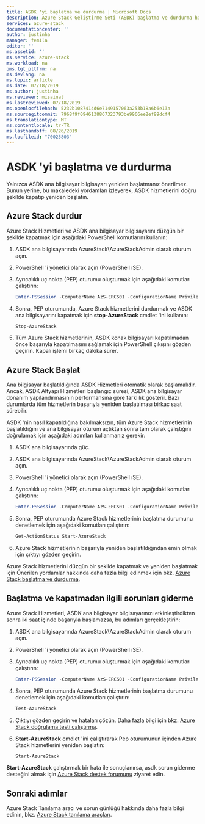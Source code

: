```yaml
---
title: ASDK 'yi başlatma ve durdurma | Microsoft Docs
description: Azure Stack Geliştirme Seti (ASDK) başlatma ve durdurma hakkında bilgi edinin.
services: azure-stack
documentationcenter: ''
author: justinha
manager: femila
editor: ''
ms.assetid: ''
ms.service: azure-stack
ms.workload: na
pms.tgt_pltfrm: na
ms.devlang: na
ms.topic: article
ms.date: 07/18/2019
ms.author: justinha
ms.reviewer: misainat
ms.lastreviewed: 07/18/2019
ms.openlocfilehash: 5232b1087414d6e7149157063a253b18a6b6e13a
ms.sourcegitcommit: 7968f9f0946138867323793be9966ee2ef99dcf4
ms.translationtype: MT
ms.contentlocale: tr-TR
ms.lasthandoff: 08/26/2019
ms.locfileid: "70025803"
---
```

# <a name="start-and-stop-the-asdk"></a>ASDK 'yi başlatma ve durdurma
Yalnızca ASDK ana bilgisayar bilgisayarı yeniden başlatmanız önerilmez. Bunun yerine, bu makaledeki yordamları izleyerek, ASDK hizmetlerini doğru şekilde kapatıp yeniden başlatın.

## <a name="stop-azure-stack"></a>Azure Stack durdur 
Azure Stack Hizmetleri ve ASDK ana bilgisayar bilgisayarını düzgün bir şekilde kapatmak için aşağıdaki PowerShell komutlarını kullanın:

1. ASDK ana bilgisayarında AzureStack\AzureStackAdmin olarak oturum açın.
2. PowerShell 'i yönetici olarak açın (PowerShell ıSE).
3. Ayrıcalıklı uç nokta (PEP) oturumu oluşturmak için aşağıdaki komutları çalıştırın: 

   ```powershell
   Enter-PSSession -ComputerName AzS-ERCS01 -ConfigurationName PrivilegedEndpoint
   ```
4. Sonra, PEP oturumunda, Azure Stack hizmetlerini durdurmak ve ASDK ana bilgisayarını kapatmak için **stop-AzureStack** cmdlet 'ini kullanın:

   ```powershell
   Stop-AzureStack
   ```
5. Tüm Azure Stack hizmetlerinin, ASDK konak bilgisayarı kapatılmadan önce başarıyla kapatılmasını sağlamak için PowerShell çıkışını gözden geçirin. Kapalı işlemi birkaç dakika sürer.

## <a name="start-azure-stack"></a>Azure Stack Başlat 
Ana bilgisayar başlatıldığında ASDK Hizmetleri otomatik olarak başlamalıdır. Ancak, ASDK Altyapı Hizmetleri başlangıç süresi, ASDK ana bilgisayar donanım yapılandırmasının performansına göre farklılık gösterir. Bazı durumlarda tüm hizmetlerin başarıyla yeniden başlatılması birkaç saat sürebilir.

ASDK 'nin nasıl kapatıldığına bakılmaksızın, tüm Azure Stack hizmetlerinin başlatıldığını ve ana bilgisayar oturum açtıktan sonra tam olarak çalıştığını doğrulamak için aşağıdaki adımları kullanmanız gerekir: 

1. ASDK ana bilgisayarında güç. 
2. ASDK ana bilgisayarında AzureStack\AzureStackAdmin olarak oturum açın.
3. PowerShell 'i yönetici olarak açın (PowerShell ıSE).
4. Ayrıcalıklı uç nokta (PEP) oturumu oluşturmak için aşağıdaki komutları çalıştırın:

   ```powershell
   Enter-PSSession -ComputerName AzS-ERCS01 -ConfigurationName PrivilegedEndpoint
   ```
5. Sonra, PEP oturumunda Azure Stack hizmetlerinin başlatma durumunu denetlemek için aşağıdaki komutları çalıştırın:

   ```powershell
   Get-ActionStatus Start-AzureStack
   ```
6. Azure Stack hizmetlerinin başarıyla yeniden başlatıldığından emin olmak için çıktıyı gözden geçirin.

Azure Stack hizmetlerini düzgün bir şekilde kapatmak ve yeniden başlatmak için Önerilen yordamlar hakkında daha fazla bilgi edinmek için bkz. [Azure Stack başlatma ve durdurma](../operator/azure-stack-start-and-stop.md).

## <a name="troubleshoot-startup-and-shutdown"></a>Başlatma ve kapatmadan ilgili sorunları giderme 
Azure Stack Hizmetleri, ASDK ana bilgisayar bilgisayarınızı etkinleştirdikten sonra iki saat içinde başarıyla başlamazsa, bu adımları gerçekleştirin:

1. ASDK ana bilgisayarında AzureStack\AzureStackAdmin olarak oturum açın.
2. PowerShell 'i yönetici olarak açın (PowerShell ıSE).
3. Ayrıcalıklı uç nokta (PEP) oturumu oluşturmak için aşağıdaki komutları çalıştırın:

   ```powershell
   Enter-PSSession -ComputerName AzS-ERCS01 -ConfigurationName PrivilegedEndpoint
   ```
4. Sonra, PEP oturumunda Azure Stack hizmetlerinin başlatma durumunu denetlemek için aşağıdaki komutları çalıştırın:

   ```powershell
   Test-AzureStack
   ```
5. Çıktıyı gözden geçirin ve hataları çözün. Daha fazla bilgi için bkz. [Azure Stack doğrulama testi çalıştırma](../operator/azure-stack-diagnostic-test.md).
6. **Start-AzureStack** cmdlet 'ini çalıştırarak Pep oturumunun içinden Azure Stack hizmetlerini yeniden başlatın:

   ```powershell
   Start-AzureStack
   ```

**Start-AzureStack** çalıştırmak bir hata ile sonuçlanırsa, asdk sorun giderme desteğini almak için [Azure Stack destek forumunu](https://social.msdn.microsoft.com/Forums/en-US/home?forum=azurestack) ziyaret edin. 

## <a name="next-steps"></a>Sonraki adımlar 
Azure Stack Tanılama aracı ve sorun günlüğü hakkında daha fazla bilgi edinin, bkz. [Azure Stack tanılama araçları](../operator/azure-stack-configure-on-demand-diagnostic-log-collection.md#using-pep).
